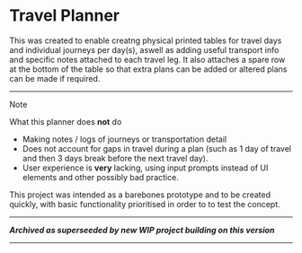 
# Travel Planner

This was created to enable creatng physical printed tables for travel days and individual journeys per day(s), aswell as adding useful transport info and specific notes attached to each travel leg. It also attaches a spare row at the bottom of the table so that extra plans can be added or altered plans can be made if required. 

------
> [!NOTE]
> What this planner does **not** do
> - Making notes / logs of journeys or transportation detail
> - Does not account for gaps in travel during a plan (such as 1 day of travel and then 3 days break before the next travel day).
> - User experience is **very** lacking, using input prompts instead of UI elements and other possibly bad practice.

This project was intended as a barebones prototype and to be created quickly, with basic functionality prioritised in order to to test the concept.

-----------

***Archived as superseeded by new WIP project building on this version***

-----------

